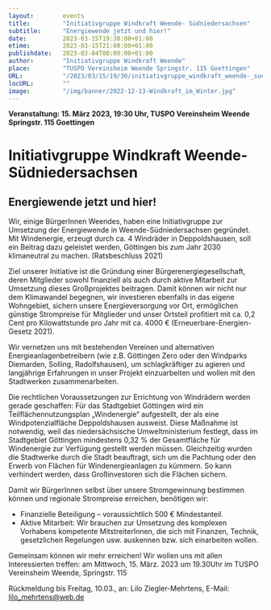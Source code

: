 ```yaml
---
layout:        events
title:         "Initiativgruppe Windkraft Weende- Südniedersachsen"
subtitle:      "Energiewende jetzt und hier!"
date:          2023-03-15T19:30:00+01:00
etime:         2023-03-15T21:00:00+01:00
publishdate:   2023-03-04T00:00:00+01:00
author:        "Initiativgruppe Windkraft Weende"
place:         "TUSPO Vereinsheim Weende Springstr. 115 Goettingen"
URL:           "/2023/03/15/19/30/initiativgruppe_windkraft_weende-_suedniedersachsen"
locURL:        ""
image:         "/img/banner/2022-12-13-Windkraft_im_Winter.jpg"
---
```


**Veranstaltung: 15. März 2023, 19:30 Uhr, TUSPO Vereinsheim Weende Springstr. 115 Goettingen**

Initiativgruppe Windkraft Weende- Südniedersachsen
===========

Energiewende jetzt und hier!
-----------

Wir, einige BürgerInnen Weendes, haben eine Initiativgruppe zur Umsetzung der
Energiewende in Weende-Südniedersachsen gegründet. Mit Windenergie, erzeugt durch ca. 4
Windräder in Deppoldshausen, soll ein Beitrag dazu geleistet werden, Göttingen bis zum Jahr
2030 klimaneutral zu machen. (Ratsbeschluss 2021)

Ziel unserer Initiative ist die Gründung einer Bürgerenergiegesellschaft, deren Mitglieder
sowohl finanziell als auch durch aktive Mitarbeit zur Umsetzung dieses Großprojektes
beitragen. Damit können wir nicht nur dem Klimawandel begegnen, wir investieren ebenfalls
in das eigene Wohngebiet, sichern unsere Energieversorgung vor Ort, ermöglichen günstige
Strompreise für Mitglieder und unser Ortsteil profitiert mit ca. 0,2 Cent pro Kilowattstunde pro
Jahr mit ca. 4000 € (Erneuerbare-Energien-Gesetz 2021).

Wir vernetzen uns mit bestehenden Vereinen und alternativen Energieanlagenbetreibern (wie
z.B. Göttingen Zero oder den Windparks Diemarden, Solling, Radolfshausen), um
schlagkräftiger zu agieren und langjährige Erfahrungen in unser Projekt einzuarbeiten und
wollen mit den Stadtwerken zusammenarbeiten.

Die rechtlichen Voraussetzungen zur Errichtung von Windrädern werden gerade geschaffen:
Für das Stadtgebiet Göttingen wird ein Teilflächennutzungsplan „Windenergie“ aufgestellt, der
als eine Windpotenzialfläche Deppoldshausen ausweist. Diese Maßnahme ist notwendig, weil
das niedersächsische Umweltministerium festlegt, dass im Stadtgebiet Göttingen mindestens
0,32 % der Gesamtfläche für Windenergie zur Verfügung gestellt werden müssen.
Gleichzeitig wurden die Stadtwerke durch die Stadt beauftragt, sich um die Pachtung oder den
Erwerb von Flächen für Windenergieanlagen zu kümmern. So kann verhindert werden, dass
Großinvestoren sich die Flächen sichern.

Damit wir BürgerInnen selbst über unsere Stromgewinnung bestimmen können und regionale
Strompreise erreichen, benötigen wir:
- Finanzielle Beteiligung – voraussichtlich 500 € Mindestanteil.
- Aktive Mitarbeit: Wir brauchen zur Umsetzung des komplexen Vorhabens kompetente
MitstreiterInnen, die sich mit Finanzen, Technik, gesetzlichen Regelungen usw.
auskennen bzw. sich einarbeiten wollen.

Gemeinsam können wir mehr erreichen!
Wir wollen uns mit allen Interessierten treffen:
am Mittwoch, 15. März. 2023 um 19.30Uhr
im TUSPO Vereinsheim Weende, Springstr. 115

Rückmeldung bis Freitag, 10.03., an: Lilo Ziegler-Mehrtens, E-Mail: lilo_mehrtens@web.de 

